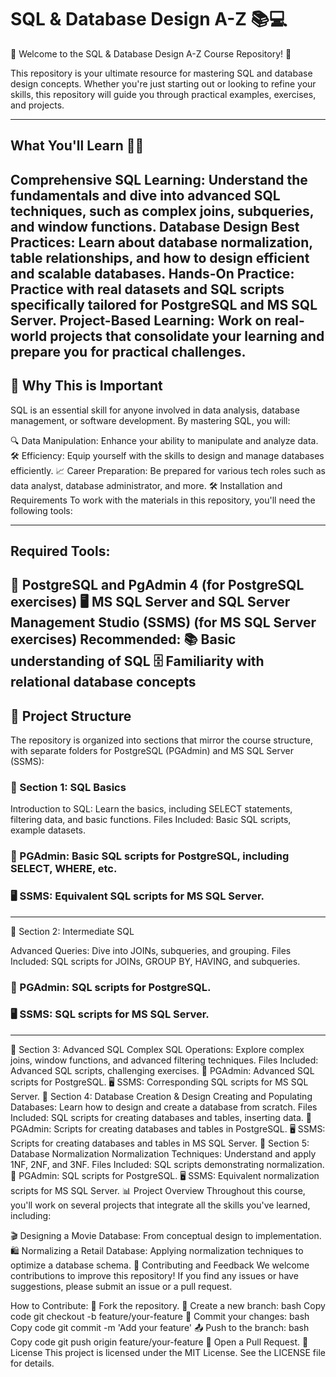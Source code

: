 # SQL & Database Design A-Z 📚💻

🎉 Welcome to the SQL & Database Design A-Z Course Repository! 🎉

This repository is your ultimate resource for mastering SQL and database design concepts. Whether you're just starting out or looking to refine your skills, this repository will guide you through practical examples, exercises, and projects.

---

## What You'll Learn 🧑‍💻

Comprehensive SQL Learning: Understand the fundamentals and dive into advanced SQL techniques, such as complex joins, subqueries, and window functions.
Database Design Best Practices: Learn about database normalization, table relationships, and how to design efficient and scalable databases.
Hands-On Practice: Practice with real datasets and SQL scripts specifically tailored for PostgreSQL and MS SQL Server.
Project-Based Learning: Work on real-world projects that consolidate your learning and prepare you for practical challenges.
---

## 🚀 Why This is Important
SQL is an essential skill for anyone involved in data analysis, database management, or software development. By mastering SQL, you will:

🔍 Data Manipulation: Enhance your ability to manipulate and analyze data.
🛠️ Efficiency: Equip yourself with the skills to design and manage databases efficiently.
📈 Career Preparation: Be prepared for various tech roles such as data analyst, database administrator, and more.
🛠️ Installation and Requirements
To work with the materials in this repository, you'll need the following tools:

---

## Required Tools:
🐘 PostgreSQL and PgAdmin 4 (for PostgreSQL exercises)
🖥️ MS SQL Server and SQL Server Management Studio (SSMS) (for MS SQL Server exercises)
Recommended:
📚 Basic understanding of SQL
🗄️ Familiarity with relational database concepts
---

## 📂 Project Structure
The repository is organized into sections that mirror the course structure, with separate folders for PostgreSQL (PGAdmin) and MS SQL Server (SSMS):

### 📁 Section 1: SQL Basics
Introduction to SQL: Learn the basics, including SELECT statements, filtering data, and basic functions.
Files Included: Basic SQL scripts, example datasets.

### 🐘 PGAdmin: Basic SQL scripts for PostgreSQL, including SELECT, WHERE, etc.
### 🖥️ SSMS: Equivalent SQL scripts for MS SQL Server.

---
📁 Section 2: Intermediate SQL

Advanced Queries: Dive into JOINs, subqueries, and grouping.
Files Included: SQL scripts for JOINs, GROUP BY, HAVING, and subqueries.

### 🐘 PGAdmin: SQL scripts for PostgreSQL.
### 🖥️ SSMS: SQL scripts for MS SQL Server.
---
📁 Section 3: Advanced SQL
Complex SQL Operations: Explore complex joins, window functions, and advanced filtering techniques.
Files Included: Advanced SQL scripts, challenging exercises.
🐘 PGAdmin: Advanced SQL scripts for PostgreSQL.
🖥️ SSMS: Corresponding SQL scripts for MS SQL Server.
📁 Section 4: Database Creation & Design
Creating and Populating Databases: Learn how to design and create a database from scratch.
Files Included: SQL scripts for creating databases and tables, inserting data.
🐘 PGAdmin: Scripts for creating databases and tables in PostgreSQL.
🖥️ SSMS: Scripts for creating databases and tables in MS SQL Server.
📁 Section 5: Database Normalization
Normalization Techniques: Understand and apply 1NF, 2NF, and 3NF.
Files Included: SQL scripts demonstrating normalization.
🐘 PGAdmin: SQL scripts for PostgreSQL.
🖥️ SSMS: Equivalent normalization scripts for MS SQL Server.
📊 Project Overview
Throughout this course, you'll work on several projects that integrate all the skills you've learned, including:

🎬 Designing a Movie Database: From conceptual design to implementation.
🛍️ Normalizing a Retail Database: Applying normalization techniques to optimize a database schema.
🤝 Contributing and Feedback
We welcome contributions to improve this repository! If you find any issues or have suggestions, please submit an issue or a pull request.

How to Contribute:
🍴 Fork the repository.
🌿 Create a new branch:
bash
Copy code
git checkout -b feature/your-feature
💾 Commit your changes:
bash
Copy code
git commit -m 'Add your feature'
📤 Push to the branch:
bash
Copy code
git push origin feature/your-feature
🔁 Open a Pull Request.
📜 License
This project is licensed under the MIT License. See the LICENSE file for details.
